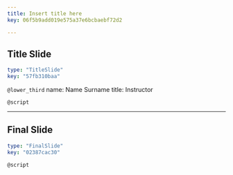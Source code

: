 ```yaml
---
title: Insert title here
key: 06f5b9add019e575a37e6bcbaebf72d2

---
```

## Title Slide

```yaml
type: "TitleSlide"
key: "57fb310baa"
```

`@lower_third`
name: Name Surname
title: Instructor


`@script`



---
## Final Slide

```yaml
type: "FinalSlide"
key: "02387cac30"
```

`@script`


